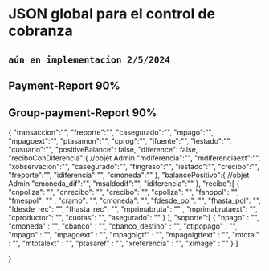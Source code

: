 # JSON global para el control de cobranza 
## `aún en implementacion 2/5/2024`

## Payment-Report 90%
## Group-payment-Report 90%
{
    "transaccion":"",
    "freporte":"",
    "casegurado":"",
    "mpago":"",
    "mpagoext":"",
    "ptasamon":"",
    "cprog":"",
    "ifuente":"",
    "iestado":"",
    "cusuario":"",
    "positiveBalance": false,
    "diference": false,
    "reciboConDiferencia":{          //objet Admin
        "mdiferencia":"",
        "mdiferenciaext":"",
        "xobservacion":"",
        "casegurado":"",
        "fingreso":"",
        "iestado":"",
        "crecibo":"",
        "freporte":"",
        "idiferencia":"",
        "cmoneda":""
    },
    "balancePositivo":{          //objet Admin
        "cmoneda_dif":"",
        "msaldodif":"",
        "idiferencia":""
    },
    "recibo":[
        {
            "cnpoliza": "",
            "cnrecibo": "",
            "crecibo": "",
            "cpoliza": "",
            "fanopol": "",
            "fmespol": ""  ,
            "cramo": "",
            "cmoneda": "",
            "fdesde_pol": "",
            "fhasta_pol": "",
            "fdesde_rec": "",
            "fhasta_rec": "",
            "mprimabruta": ""  ,
            "mprimabrutaext": "",
            "cproductor": "",
            "cuotas": "",
            "asegurado": ""
        }
    ],
    "soporte":[
        {
       "npago" : "",
       "cmoneda" : "",
       "cbanco" : "",
       "cbanco_destino" : "",
       "ctipopago" : "",
       "mpago" : "",
       "mpagoext" : "",
       "mpagoigtf" : "",
       "mpagoigtfext" : "",
       "mtotal" : "",
       "mtotalext" : "",
       "ptasaref" : "",
       "xreferencia" : "",
       "ximage" : ""
        }
    ]
    
}